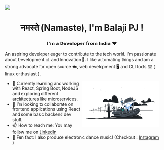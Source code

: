 ![](https://raw.githubusercontent.com/halfrost/halfrost/master/icons/header_.png)

<h1 align="center"> नमस्ते (Namaste), I'm Balaji PJ  ! </h1>

<h3 align="center">I'm a Developer from India ❤</h3>

An aspiring developer eager to contribute to the tech world. I'm passionate about Development.:bar_chart: and Innovation :construction:. I like automating things and am a strong advocate for open source ☁️, web development 🖥️ and CLI tools ⌨️ ( linux enthusiast ).

<img width="50%" align="right" alt="Github Image" src="https://raw.githubusercontent.com/Manas1820/Manas1820/master/profile-first-pr-dark.svg" />

- 🌱 Currently learning and working with React, Spring Boot, NodeJS and exploring different architectures like microservices.
- 👯 I’m looking to collaborate on frontend applications using React and some basic backend dev stuff.
- 📫 How to reach me: You may follow me on [LinkedIn](https://www.linkedin.com/in/balaji-pj-ba8a83217/)
- 🎵 Fun fact: I also produce electronic dance music! (Checkout : [Instagram](https://www.instagram.com/bla_music_/) )
<br />
